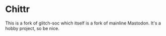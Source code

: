 #  Chittr  #

This is a fork of glitch-soc which itself is a fork of mainline Mastodon. It's a hobby project, so be nice.
